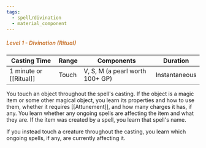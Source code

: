 ```yaml
---
tags:
  - spell/divination
  - material_component
---
```

##### *<span style="color:rgb(203, 123, 55)">Level 1 - Divination (Ritual)</span>*

| Casting Time       | Range | Components                          | Duration      |
| ------------------ | ----- | ----------------------------------- | ------------- |
| 1 minute or [[Ritual]] | Touch | V, S, M (a pearl worth 100+ GP)<br> | Instantaneous |
You touch an object throughout the spell's casting. If the object is a magic item or some other magical object, you learn its properties and how to use them, whether it requires [[Attunement]], and how many charges it has, if any. You learn whether any ongoing spells are affecting the item and what they are. If the item was created by a spell, you learn that spell's name.  

If you instead touch a creature throughout the casting, you learn which ongoing spells, if any, are currently affecting it.